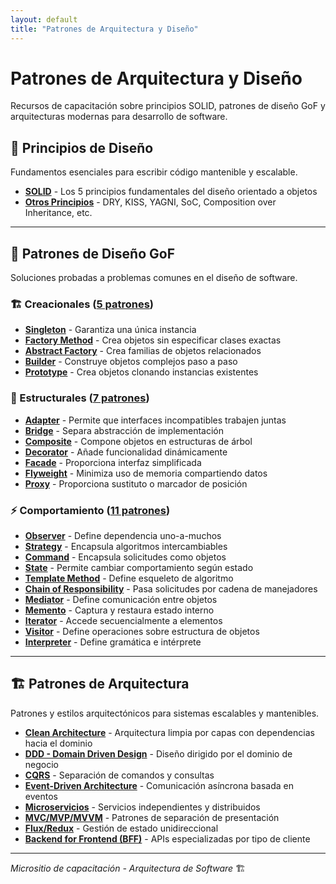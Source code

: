 ```yaml
---
layout: default
title: "Patrones de Arquitectura y Diseño"
---
```


# Patrones de Arquitectura y Diseño

Recursos de capacitación sobre principios SOLID, patrones de diseño GoF y arquitecturas modernas para desarrollo de software.

## 🎯 Principios de Diseño
Fundamentos esenciales para escribir código mantenible y escalable.

- [**SOLID**](./principios-diseno/solid) - Los 5 principios fundamentales del diseño orientado a objetos
- [**Otros Principios**](./principios-diseno/otros-principios) - DRY, KISS, YAGNI, SoC, Composition over Inheritance, etc.

---

## 🎨 Patrones de Diseño GoF
Soluciones probadas a problemas comunes en el diseño de software.

### 🏗️ Creacionales ([5 patrones](./patrones-diseno/creacionales/))
- [**Singleton**](./patrones-diseno/creacionales/patterns/Singleton) - Garantiza una única instancia
- [**Factory Method**](./patrones-diseno/creacionales/patterns/FactoryMethod) - Crea objetos sin especificar clases exactas
- [**Abstract Factory**](./patrones-diseno/creacionales/patterns/AbstractFactory) - Crea familias de objetos relacionados
- [**Builder**](./patrones-diseno/creacionales/patterns/Builder) - Construye objetos complejos paso a paso
- [**Prototype**](./patrones-diseno/creacionales/patterns/Prototype) - Crea objetos clonando instancias existentes

### 🔧 Estructurales ([7 patrones](./patrones-diseno/estructurales/))
- [**Adapter**](./patrones-diseno/estructurales/patterns/Adapter) - Permite que interfaces incompatibles trabajen juntas
- [**Bridge**](./patrones-diseno/estructurales/patterns/Bridge) - Separa abstracción de implementación
- [**Composite**](./patrones-diseno/estructurales/patterns/Composite) - Compone objetos en estructuras de árbol
- [**Decorator**](./patrones-diseno/estructurales/patterns/Decorator) - Añade funcionalidad dinámicamente
- [**Facade**](./patrones-diseno/estructurales/patterns/Facade) - Proporciona interfaz simplificada
- [**Flyweight**](./patrones-diseno/estructurales/patterns/Flyweight) - Minimiza uso de memoria compartiendo datos
- [**Proxy**](./patrones-diseno/estructurales/patterns/Proxy) - Proporciona sustituto o marcador de posición

### ⚡ Comportamiento ([11 patrones](./patrones-diseno/comportamiento/))
- [**Observer**](./patrones-diseno/comportamiento/patterns/Observer) - Define dependencia uno-a-muchos
- [**Strategy**](./patrones-diseno/comportamiento/patterns/Strategy) - Encapsula algoritmos intercambiables
- [**Command**](./patrones-diseno/comportamiento/patterns/Command) - Encapsula solicitudes como objetos
- [**State**](./patrones-diseno/comportamiento/patterns/State) - Permite cambiar comportamiento según estado
- [**Template Method**](./patrones-diseno/comportamiento/patterns/TemplateMethod) - Define esqueleto de algoritmo
- [**Chain of Responsibility**](./patrones-diseno/comportamiento/patterns/ChainOfResponsibility) - Pasa solicitudes por cadena de manejadores
- [**Mediator**](./patrones-diseno/comportamiento/patterns/Mediator) - Define comunicación entre objetos
- [**Memento**](./patrones-diseno/comportamiento/patterns/Memento) - Captura y restaura estado interno
- [**Iterator**](./patrones-diseno/comportamiento/patterns/Iterator) - Accede secuencialmente a elementos
- [**Visitor**](./patrones-diseno/comportamiento/patterns/Visitor) - Define operaciones sobre estructura de objetos
- [**Interpreter**](./patrones-diseno/comportamiento/patterns/Interpreter) - Define gramática e intérprete

---

## 🏗️ Patrones de Arquitectura
Patrones y estilos arquitectónicos para sistemas escalables y mantenibles.

- [**Clean Architecture**](./patrones-arquitectura/clean-architecture) - Arquitectura limpia por capas con dependencias hacia el dominio
- [**DDD - Domain Driven Design**](./patrones-arquitectura/ddd) - Diseño dirigido por el dominio de negocio
- [**CQRS**](./patrones-arquitectura/cqrs) - Separación de comandos y consultas
- [**Event-Driven Architecture**](./patrones-arquitectura/event-driven) - Comunicación asíncrona basada en eventos
- [**Microservicios**](./patrones-arquitectura/microservicios) - Servicios independientes y distribuidos
- [**MVC/MVP/MVVM**](./patrones-arquitectura/mvc-mvp-mvvm) - Patrones de separación de presentación
- [**Flux/Redux**](./patrones-arquitectura/flux-redux) - Gestión de estado unidireccional
- [**Backend for Frontend (BFF)**](./patrones-arquitectura/backend-for-frontend) - APIs especializadas por tipo de cliente

---

*Micrositio de capacitación - Arquitectura de Software* 🏗️